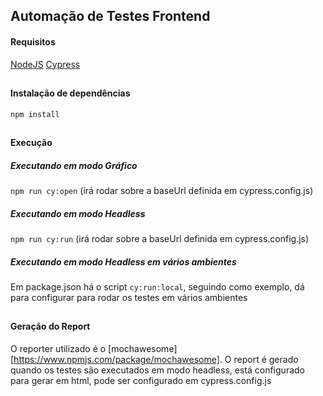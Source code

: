 ## Automação de Testes Frontend

#### Requisitos
[NodeJS](https://nodejs.org)
[Cypress](https://cypress.io)
##
##
#### Instalação de dependências
`npm install`
##
##
#### Execução
##### Executando em modo Gráfico
`npm run cy:open` (irá rodar sobre a baseUrl definida em cypress.config.js)
##### Executando em modo Headless
`npm run cy:run` (irá rodar sobre a baseUrl definida em cypress.config.js)
##### Executando em modo Headless em vários ambientes
Em package.json há o script `cy:run:local`, seguindo como exemplo, dá para configurar para rodar os testes em vários ambientes
##
##
#### Geração do Report
O reporter utilizado é o [mochawesome][https://www.npmjs.com/package/mochawesome].
O report é gerado quando os testes são executados em modo headless, está configurado para gerar em html, pode ser configurado em cypress.config.js